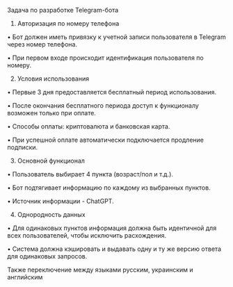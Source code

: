 Задача по разработке Telegram-бота

1. Авторизация по номеру телефона

• Бот должен иметь привязку к учетной записи пользователя в Telegram через номер телефона.

• При первом входе происходит идентификация пользователя по номеру.



2. Условия использования

• Первые 3 дня предоставляется бесплатный период использования.

• После окончания бесплатного периода доступ к функционалу возможен только при оплате.

• Способы оплаты: криптовалюта и банковская карта.

• При успешной оплате автоматически подключается продление подписки.



3. Основной функционал

• Пользователь выбирает 4 пункта (возраст/пол и т.д.).

• Бот подтягивает информацию по каждому из выбранных пунктов.

• Источник информации - ChatGPT.



4. Однородность данных

• Для одинаковых пунктов информация должна быть идентичной для всех пользователей, чтобы исключить расхождения.

• Система должна кэшировать и выдавать одну и ту же версию ответа для одинаковых запросов.



Также переключение между языками русским, украинским и английским
